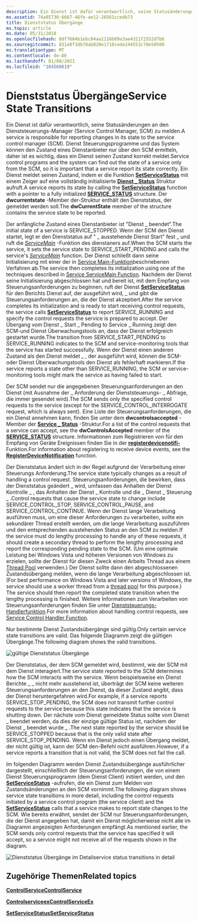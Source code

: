 ```yaml
---
description: Ein Dienst ist dafür verantwortlich, seine Statusänderungen an den Dienststeuerungs-Manager (Service Control Manager, SCM) zu melden.
ms.assetid: 74a85730-6667-46fe-ae12-26561ccedb73
title: Dienststatus Übergänge
ms.topic: article
ms.date: 05/31/2018
ms.openlocfilehash: 8df7684b1ebc04aa1116b09a3ae4321f2552d7b6
ms.sourcegitcommit: 831e8f3db78ab820e1710cede244553c70e50500
ms.translationtype: MT
ms.contentlocale: de-DE
ms.lasthandoff: 01/08/2021
ms.locfileid: "104568619"
---
```

# <a name="service-state-transitions"></a><span data-ttu-id="9bbb0-103">Dienststatus Übergänge</span><span class="sxs-lookup"><span data-stu-id="9bbb0-103">Service State Transitions</span></span>

<span data-ttu-id="9bbb0-104">Ein Dienst ist dafür verantwortlich, seine Statusänderungen an den Dienststeuerungs-Manager (Service Control Manager, SCM) zu melden.</span><span class="sxs-lookup"><span data-stu-id="9bbb0-104">A service is responsible for reporting changes in its state to the service control manager (SCM).</span></span> <span data-ttu-id="9bbb0-105">Dienst Steuerungsprogramme und das System können den Zustand eines Dienstanbieter nur über den SCM ermitteln, daher ist es wichtig, dass ein Dienst seinen Zustand korrekt meldet.</span><span class="sxs-lookup"><span data-stu-id="9bbb0-105">Service control programs and the system can find out the state of a service only from the SCM, so it is important that a service report its state correctly.</span></span> <span data-ttu-id="9bbb0-106">Ein Dienst meldet seinen Zustand, indem er die Funktion [**SetServiceStatus**](/windows/desktop/api/Winsvc/nf-winsvc-setservicestatus) mit einem Zeiger auf eine vollständig initialisierte [**Dienst \_ Status**](/windows/desktop/api/Winsvc/ns-winsvc-service_status) Struktur aufruft.</span><span class="sxs-lookup"><span data-stu-id="9bbb0-106">A service reports its state by calling the [**SetServiceStatus**](/windows/desktop/api/Winsvc/nf-winsvc-setservicestatus) function with a pointer to a fully initialized [**SERVICE\_STATUS**](/windows/desktop/api/Winsvc/ns-winsvc-service_status) structure.</span></span> <span data-ttu-id="9bbb0-107">Der **dwcurrentstate** -Member der-Struktur enthält den Dienststatus, der gemeldet werden soll.</span><span class="sxs-lookup"><span data-stu-id="9bbb0-107">The **dwCurrentState** member of the structure contains the service state to be reported.</span></span>

<span data-ttu-id="9bbb0-108">Der anfängliche Zustand eines Dienstanbieter ist "Dienst \_ beendet".</span><span class="sxs-lookup"><span data-stu-id="9bbb0-108">The initial state of a service is SERVICE\_STOPPED.</span></span> <span data-ttu-id="9bbb0-109">Wenn der SCM den Dienst startet, legt er den Dienststatus auf " \_ ausstehende Dienst Start" fest \_ und ruft die [*ServiceMain*](/windows/win32/api/winsvc/nc-winsvc-lpservice_main_functiona) -Funktion des dienstaners auf.</span><span class="sxs-lookup"><span data-stu-id="9bbb0-109">When the SCM starts the service, it sets the service state to SERVICE\_START\_PENDING and calls the service's [*ServiceMain*](/windows/win32/api/winsvc/nc-winsvc-lpservice_main_functiona) function.</span></span> <span data-ttu-id="9bbb0-110">Der Dienst schließt dann seine Initialisierung mit einer der in [Service Main-Funktion](service-servicemain-function.md)beschriebenen Verfahren ab.</span><span class="sxs-lookup"><span data-stu-id="9bbb0-110">The service then completes its initialization using one of the techniques described in [Service ServiceMain Function](service-servicemain-function.md).</span></span> <span data-ttu-id="9bbb0-111">Nachdem der Dienst seine Initialisierung abgeschlossen hat und bereit ist, mit dem Empfang von Steuerungsanforderungen zu beginnen, ruft der Dienst [**SetServiceStatus**](/windows/desktop/api/Winsvc/nf-winsvc-setservicestatus) für den Berichts Dienst auf, der ausgeführt wird, \_ und gibt die Steuerungsanforderungen an, die der Dienst akzeptiert.</span><span class="sxs-lookup"><span data-stu-id="9bbb0-111">After the service completes its initialization and is ready to start receiving control requests, the service calls [**SetServiceStatus**](/windows/desktop/api/Winsvc/nf-winsvc-setservicestatus) to report SERVICE\_RUNNING and specify the control requests the service is prepared to accept.</span></span> <span data-ttu-id="9bbb0-112">Der Übergang vom Dienst \_ Start \_ Pending to Service \_ Running zeigt den SCM-und Dienst Überwachungstools an, dass der Dienst erfolgreich gestartet wurde.</span><span class="sxs-lookup"><span data-stu-id="9bbb0-112">The transition from SERVICE\_START\_PENDING to SERVICE\_RUNNING indicates to the SCM and service-monitoring tools that the service has started successfully.</span></span> <span data-ttu-id="9bbb0-113">Wenn der Dienst einen anderen Zustand als den Dienst meldet \_ , der ausgeführt wird, können die SCM-oder Dienst Überwachungstools den Dienst als fehlerhaft markieren.</span><span class="sxs-lookup"><span data-stu-id="9bbb0-113">If the service reports a state other than SERVICE\_RUNNING, the SCM or service-monitoring tools might mark the service as having failed to start.</span></span>

<span data-ttu-id="9bbb0-114">Der SCM sendet nur die angegebenen Steuerungsanforderungen an den Dienst (mit Ausnahme der \_ Anforderung der Dienststeuerungs- \_ Abfrage, die immer gesendet wird).</span><span class="sxs-lookup"><span data-stu-id="9bbb0-114">The SCM sends only the specified control requests to the service (except for the SERVICE\_CONTROL\_INTERROGATE request, which is always sent).</span></span> <span data-ttu-id="9bbb0-115">Eine Liste der Steuerungsanforderungen, die ein Dienst annehmen kann, finden Sie unter dem **dwcontrolsaccepted** -Member der [**Service \_ Status**](/windows/desktop/api/Winsvc/ns-winsvc-service_status) -Struktur.</span><span class="sxs-lookup"><span data-stu-id="9bbb0-115">For a list of the control requests that a service can accept, see the **dwControlsAccepted** member of the [**SERVICE\_STATUS**](/windows/desktop/api/Winsvc/ns-winsvc-service_status) structure.</span></span> <span data-ttu-id="9bbb0-116">Informationen zum Registrieren von für den Empfang von Geräte Ereignissen finden Sie in der [**registerdevicenotifi-**](/windows/desktop/api/winuser/nf-winuser-registerdevicenotificationa) Funktion.</span><span class="sxs-lookup"><span data-stu-id="9bbb0-116">For information about registering to receive device events, see the [**RegisterDeviceNotification**](/windows/desktop/api/winuser/nf-winuser-registerdevicenotificationa) function.</span></span>

<span data-ttu-id="9bbb0-117">Der Dienststatus ändert sich in der Regel aufgrund der Verarbeitung einer Steuerungs Anforderung.</span><span class="sxs-lookup"><span data-stu-id="9bbb0-117">The service state typically changes as a result of handling a control request.</span></span> <span data-ttu-id="9bbb0-118">Steuerungsanforderungen, die bewirken, dass der Dienststatus geändert \_ wird, umfassen das Anhalten der Dienst Kontrolle \_ , das Anhalten der Dienst \_ Kontrolle und die \_ Dienst \_ Steuerung \_ .</span><span class="sxs-lookup"><span data-stu-id="9bbb0-118">Control requests that cause the service state to change include SERVICE\_CONTROL\_STOP, SERVICE\_CONTROL\_PAUSE, and SERVICE\_CONTROL\_CONTINUE.</span></span> <span data-ttu-id="9bbb0-119">Wenn der Dienst lange Verarbeitung ausführen muss, um eine dieser Anforderungen zu verarbeiten, sollte ein sekundärer Thread erstellt werden, um die lange Verarbeitung auszuführen und den entsprechenden ausstehenden Status an den SCM zu melden.</span><span class="sxs-lookup"><span data-stu-id="9bbb0-119">If the service must do lengthy processing to handle any of these requests, it should create a secondary thread to perform the lengthy processing and report the corresponding pending state to the SCM.</span></span> <span data-ttu-id="9bbb0-120">(Um eine optimale Leistung bei Windows Vista und höheren Versionen von Windows zu erzielen, sollte der Dienst für diesen Zweck einen Arbeits Thread aus einem [Thread Pool](/windows/desktop/ProcThread/thread-pools) verwenden.) Der Dienst sollte dann den abgeschlossenen Zustandsübergang melden, wenn die lange Verarbeitung abgeschlossen ist.</span><span class="sxs-lookup"><span data-stu-id="9bbb0-120">(For best performance on Windows Vista and later versions of Windows, the service should use a worker thread from a [thread pool](/windows/desktop/ProcThread/thread-pools) for this purpose.) The service should then report the completed state transition when the lengthy processing is finished.</span></span> <span data-ttu-id="9bbb0-121">Weitere Informationen zum Verarbeiten von Steuerungsanforderungen finden Sie unter [Dienststeuerungs-Handlerfunktion](service-control-handler-function.md).</span><span class="sxs-lookup"><span data-stu-id="9bbb0-121">For more information about handling control requests, see [Service Control Handler Function](service-control-handler-function.md).</span></span>

<span data-ttu-id="9bbb0-122">Nur bestimmte Dienst Zustandsübergänge sind gültig.</span><span class="sxs-lookup"><span data-stu-id="9bbb0-122">Only certain service state transitions are valid.</span></span> <span data-ttu-id="9bbb0-123">Das folgende Diagramm zeigt die gültigen Übergänge.</span><span class="sxs-lookup"><span data-stu-id="9bbb0-123">The following diagram shows the valid transitions.</span></span>

![gültige Dienststatus Übergänge](images/service-status-transitions.png)

<span data-ttu-id="9bbb0-125">Der Dienststatus, der dem SCM gemeldet wird, bestimmt, wie der SCM mit dem Dienst interagiert.</span><span class="sxs-lookup"><span data-stu-id="9bbb0-125">The service state reported to the SCM determines how the SCM interacts with the service.</span></span> <span data-ttu-id="9bbb0-126">Wenn beispielsweise ein Dienst Berichte \_ \_ nicht mehr ausstehend ist, überträgt der SCM keine weiteren Steuerungsanforderungen an den Dienst, da dieser Zustand angibt, dass der Dienst heruntergefahren wird.</span><span class="sxs-lookup"><span data-stu-id="9bbb0-126">For example, if a service reports SERVICE\_STOP\_PENDING, the SCM does not transmit further control requests to the service because this state indicates that the service is shutting down.</span></span> <span data-ttu-id="9bbb0-127">Der nächste vom Dienst gemeldete Status sollte vom Dienst \_ beendet werden, da dies der einzige gültige Status ist, nachdem der Dienst \_ beendet wurde \_ .</span><span class="sxs-lookup"><span data-stu-id="9bbb0-127">The next state reported by the service should be SERVICE\_STOPPED because that is the only valid state after SERVICE\_STOP\_PENDING.</span></span> <span data-ttu-id="9bbb0-128">Wenn ein Dienst jedoch einen Übergang meldet, der nicht gültig ist, kann der SCM den-Befehl nicht ausführen.</span><span class="sxs-lookup"><span data-stu-id="9bbb0-128">However, if a service reports a transition that is not valid, the SCM does not fail the call.</span></span>

<span data-ttu-id="9bbb0-129">Im folgenden Diagramm werden Dienst Zustandsübergänge ausführlicher dargestellt, einschließlich der Steuerungsanforderungen, die von einem Dienst Steuerungsprogramm (dem Dienst Client) initiiert werden, und den [**SetServiceStatus**](/windows/desktop/api/Winsvc/nf-winsvc-setservicestatus) -aufrufen, die ein Dienst zum Melden von Zustandsänderungen an den SCM vornimmt.</span><span class="sxs-lookup"><span data-stu-id="9bbb0-129">The following diagram shows service state transitions in more detail, including the control requests initiated by a service control program (the service client) and the [**SetServiceStatus**](/windows/desktop/api/Winsvc/nf-winsvc-setservicestatus) calls that a service makes to report state changes to the SCM.</span></span> <span data-ttu-id="9bbb0-130">Wie bereits erwähnt, sendet der SCM nur Steuerungsanforderungen, die der Dienst angegeben hat, damit ein Dienst möglicherweise nicht alle im Diagramm angezeigten Anforderungen empfängt.</span><span class="sxs-lookup"><span data-stu-id="9bbb0-130">As mentioned earlier, the SCM sends only control requests that the service has specified it will accept, so a service might not receive all of the requests shown in the diagram.</span></span>

![<span data-ttu-id="9bbb0-131">Dienststatus Übergänge im Detail</span><span class="sxs-lookup"><span data-stu-id="9bbb0-131">service status transitions in detail</span></span> ](images/service-status-flow-diagram.png)

## <a name="related-topics"></a><span data-ttu-id="9bbb0-132">Zugehörige Themen</span><span class="sxs-lookup"><span data-stu-id="9bbb0-132">Related topics</span></span>

<dl> <dt>

[<span data-ttu-id="9bbb0-133">**ControlService**</span><span class="sxs-lookup"><span data-stu-id="9bbb0-133">**ControlService**</span></span>](/windows/desktop/api/Winsvc/nf-winsvc-controlservice)
</dt> <dt>

[<span data-ttu-id="9bbb0-134">**Controlserviceex**</span><span class="sxs-lookup"><span data-stu-id="9bbb0-134">**ControlServiceEx**</span></span>](/windows/desktop/api/Winsvc/nf-winsvc-controlserviceexa)
</dt> <dt>

[<span data-ttu-id="9bbb0-135">**SetServiceStatus**</span><span class="sxs-lookup"><span data-stu-id="9bbb0-135">**SetServiceStatus**</span></span>](/windows/desktop/api/Winsvc/nf-winsvc-setservicestatus)
</dt> </dl>

 

 
